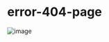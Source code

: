 # error-404-page

![image](https://user-images.githubusercontent.com/6047788/131340292-e475fcab-0cbf-4f3f-8fc2-870b54340456.png)
